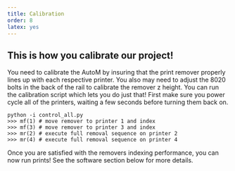 ```yaml
---
title: Calibration 
order: 8
latex: yes
---
```


## This is how you calibrate our project!
You need to calibrate the AutoM by insuring that the print remover properly lines up with each respective printer. You also may need to adjust the 8020 bolts in the back of the rail to calibrate the remover z height. You can run the calibration script which lets you do just that!
First make sure you power cycle all of the printers, waiting a few seconds before turning them back on.
```shell
python -i control_all.py
>>> mf(1) # move remover to printer 1 and index
>>> mf(3) # move remover to printer 3 and index
>>> mr(2) # execute full removal sequence on printer 2
>>> mr(4) # execute full removal sequence on printer 4
```

Once you are satisfied with the removers indexing performance, you can now run prints! See the software section below for more details.
